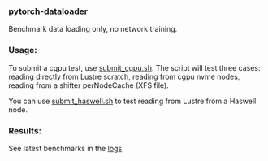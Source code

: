 ### pytorch-dataloader
Benchmark data loading only, no network training.

### Usage:
To submit a cgpu test, use [submit_cgpu.sh](submit_cgpu.sh). The script will
test three cases: reading directly from Lustre scratch, reading from cgpu nvme
nodes, reading from a shifter perNodeCache (XFS file).

You can use [submit_haswell.sh](scripts/submit_haswell.sh) to test reading from
Lustre from a Haswell node.

### Results:
See latest benchmarks in the [logs](logs).
